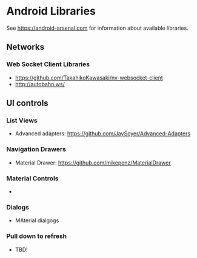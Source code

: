 # Android Libraries

See https://android-arsenal.com for information about available libraries.

## Networks

### Web Socket Client Libraries
* https://github.com/TakahikoKawasaki/nv-websocket-client
* http://autobahn.ws/

## UI controls

### List Views
* Advanced adapters: https://github.com/JaySoyer/Advanced-Adapters

### Navigation Drawers
* Material Drawer: https://github.com/mikepenz/MaterialDrawer

### Material Controls
* 

### Dialogs
* MAterial dialgogs

### Pull down to refresh
* TBD!